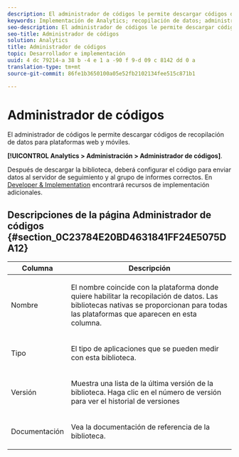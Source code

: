 ```yaml
---
description: El administrador de códigos le permite descargar códigos de recopilación de datos para plataformas web y móviles.
keywords: Implementación de Analytics; recopilación de datos; administrador de códigos
seo-description: El administrador de códigos le permite descargar códigos de recopilación de datos para plataformas web y móviles.
seo-title: Administrador de códigos
solution: Analytics
title: Administrador de códigos
topic: Desarrollador e implementación
uuid: 4 dc 79214-a 38 b -4 e 1 a -90 f 9-d 09 c 8142 dd 0 a
translation-type: tm+mt
source-git-commit: 86fe1b3650100a05e52fb2102134fee515c871b1

---
```



# Administrador de códigos

El administrador de códigos le permite descargar códigos de recopilación de datos para plataformas web y móviles.

**[!UICONTROL Analytics &gt; Administración &gt; Administrador de códigos]**.

Después de descargar la biblioteca, deberá configurar el código para enviar datos al servidor de seguimiento y al grupo de informes correctos. En [Developer &amp; Implementation](https://marketing.adobe.com/resources/help/en_US/reference/developer.html) encontrará recursos de implementación adicionales.

## Descripciones de la página Administrador de códigos {#section_0C23784E20BD4631841FF24E5075DA12}

<table id="table_0C091AC7F1FC447998C1F0E867607E20"> 
 <thead> 
  <tr> 
   <th colname="col1" class="entry"> Columna </th> 
   <th colname="col2" class="entry"> Descripción </th> 
  </tr>
 </thead>
 <tbody> 
  <tr> 
   <td colname="col1"> <p>Nombre </p> </td> 
   <td colname="col2"> <p>El nombre coincide con la plataforma donde quiere habilitar la recopilación de datos. Las bibliotecas nativas se proporcionan para todas las plataformas que aparecen en esta columna. </p> </td> 
  </tr> 
  <tr> 
   <td colname="col1"> <p>Tipo </p> </td> 
   <td colname="col2"> <p>El tipo de aplicaciones que se pueden medir con esta biblioteca. </p> </td> 
  </tr> 
  <tr> 
   <td colname="col1"> <p>Versión </p> </td> 
   <td colname="col2"> <p>Muestra una lista de la última versión de la biblioteca. Haga clic en el número de versión para ver el historial de versiones </p> </td> 
  </tr> 
  <tr> 
   <td colname="col1"> <p>Documentación </p> </td> 
   <td colname="col2"> <p>Vea la documentación de referencia de la biblioteca. </p> </td> 
  </tr> 
 </tbody> 
</table>

